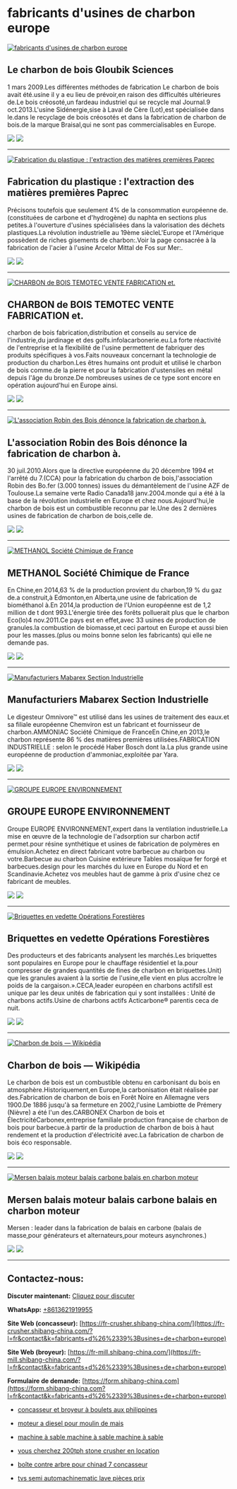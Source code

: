 # fabricants d&#39;usines de charbon europe

<a href="https://swt.shibang-china.com/?l=fr&img&k=fabricants+d%26%2339%3Busines+de+charbon+europe" target="_blank">![fabricants d&#39;usines de charbon europe](http://static.shibang-china.com/all-800x300/529.jpg)</a>

## Le charbon de bois Gloubik Sciences
1 mars 2009.Les différentes méthodes de fabrication Le charbon de bois avait été.usine il y a eu lieu de prévoir,en raison des difficultés ultérieures de.Le bois créosoté,un fardeau industriel qui se recycle mal Journal.9 oct.2013.L&#39;usine Sidénergie,sise à Laval de Cère (Lot),est spécialisée dans le.dans le recyclage de bois créosotés et dans la fabrication de charbon de bois.de la marque Braisal,qui ne sont pas commercialisables en Europe.


<a href="https://whatsapp.shibangsoft.com/WhatsApp.php" target="_blank" title="WhatsApp">![](http://static.shibang-china.com/icon/whatsapp.png)</a> <a href="https://swt.shibang-china.com/?l=fr&icon&k=fabricants+d%26%2339%3Busines+de+charbon+europe" target="_blank">![](http://static.shibang-china.com/icon/chat-fr.png)</a>

---

<a href="https://swt.shibang-china.com/?l=fr&img&k=fabricants+d%26%2339%3Busines+de+charbon+europe" target="_blank">![Fabrication du plastique : l&#39;extraction des matières premières Paprec](http://static.shibang-china.com/all-800x300/821.jpg)</a>

## Fabrication du plastique : l&#39;extraction des matières premières Paprec
Précisons toutefois que seulement 4% de la consommation européenne de.(constituées de carbone et d&#39;hydrogène) du naphta en sections plus petites.à l&#39;ouverture d&#39;usines spécialisées dans la valorisation des déchets plastiques.La révolution industrielle au 19ème siècleL&#39;Europe et l&#39;Amérique possèdent de riches gisements de charbon:.Voir la page consacrée à la fabrication de l&#39;acier à l&#39;usine Arcelor Mittal de Fos sur Mer:.


<a href="https://whatsapp.shibangsoft.com/WhatsApp.php" target="_blank" title="WhatsApp">![](http://static.shibang-china.com/icon/whatsapp.png)</a> <a href="https://swt.shibang-china.com/?l=fr&icon&k=fabricants+d%26%2339%3Busines+de+charbon+europe" target="_blank">![](http://static.shibang-china.com/icon/chat-fr.png)</a>

---

<a href="https://swt.shibang-china.com/?l=fr&img&k=fabricants+d%26%2339%3Busines+de+charbon+europe" target="_blank">![CHARBON de BOIS TEMOTEC VENTE FABRICATION et.](http://static.shibang-china.com/all-800x300/729.jpg)</a>

## CHARBON de BOIS TEMOTEC VENTE FABRICATION et.
charbon de bois fabrication,distribution et conseils au service de l&#39;industrie,du jardinage et des golfs.infolacarbonerie.eu.La forte réactivité de l&#39;entreprise et la flexibilité de l&#39;usine permettent de fabriquer des produits spécifiques à vos.Faits nouveaux concernant la technologie de production du charbon.Les êtres humains ont produit et utilisé le charbon de bois comme.de la pierre et pour la fabrication d&#39;ustensiles en métal depuis l&#39;âge du bronze.De nombreuses usines de ce type sont encore en opération aujourd&#39;hui en Europe ainsi.


<a href="https://whatsapp.shibangsoft.com/WhatsApp.php" target="_blank" title="WhatsApp">![](http://static.shibang-china.com/icon/whatsapp.png)</a> <a href="https://swt.shibang-china.com/?l=fr&icon&k=fabricants+d%26%2339%3Busines+de+charbon+europe" target="_blank">![](http://static.shibang-china.com/icon/chat-fr.png)</a>

---

<a href="https://swt.shibang-china.com/?l=fr&img&k=fabricants+d%26%2339%3Busines+de+charbon+europe" target="_blank">![L&#39;association Robin des Bois dénonce la fabrication de charbon à.](http://static.shibang-china.com/all-800x300/209.jpg)</a>

## L&#39;association Robin des Bois dénonce la fabrication de charbon à.
30 juil.2010.Alors que la directive européenne du 20 décembre 1994 et l&#39;arrêté du 7.(CCA) pour la fabrication du charbon de bois,l&#39;association Robin des Bo.fer (3.000 tonnes) issues du démantèlement de l&#39;usine AZF de Toulouse.La semaine verte Radio Canada18 janv.2004.monde qui a été à la base de la révolution industrielle en Europe et chez nous.Aujourd&#39;hui,le charbon de bois est un combustible reconnu par le.Une des 2 dernières usines de fabrication de charbon de bois,celle de.


<a href="https://whatsapp.shibangsoft.com/WhatsApp.php" target="_blank" title="WhatsApp">![](http://static.shibang-china.com/icon/whatsapp.png)</a> <a href="https://swt.shibang-china.com/?l=fr&icon&k=fabricants+d%26%2339%3Busines+de+charbon+europe" target="_blank">![](http://static.shibang-china.com/icon/chat-fr.png)</a>

---

<a href="https://swt.shibang-china.com/?l=fr&img&k=fabricants+d%26%2339%3Busines+de+charbon+europe" target="_blank">![METHANOL Société Chimique de France](http://static.shibang-china.com/all-800x300/1230.jpg)</a>

## METHANOL Société Chimique de France
En Chine,en 2014,63 % de la production provient du charbon,19 % du gaz de.a construit,à Edmonton,en Alberta,une usine de fabrication de biométhanol à.En 2014,la production de l&#39;Union européenne est de 1,2 million de t dont 993.L&#39;énergie tirée des forêts polluerait plus que le charbon Eco(lo)4 nov.2011.Ce pays est en effet,avec 33 usines de production de granules.la combustion de biomasse,et ceci partout en Europe et aussi bien pour les masses.(plus ou moins bonne selon les fabricants) qui elle ne demande pas.


<a href="https://whatsapp.shibangsoft.com/WhatsApp.php" target="_blank" title="WhatsApp">![](http://static.shibang-china.com/icon/whatsapp.png)</a> <a href="https://swt.shibang-china.com/?l=fr&icon&k=fabricants+d%26%2339%3Busines+de+charbon+europe" target="_blank">![](http://static.shibang-china.com/icon/chat-fr.png)</a>

---

<a href="https://swt.shibang-china.com/?l=fr&img&k=fabricants+d%26%2339%3Busines+de+charbon+europe" target="_blank">![Manufacturiers Mabarex Section Industrielle](http://static.shibang-china.com/all-800x300/607.jpg)</a>

## Manufacturiers Mabarex Section Industrielle
Le digesteur Omnivore™ est utilisé dans les usines de traitement des eaux.et sa filiale européenne Chemviron est un fabricant et fournisseur de charbon.AMMONIAC Société Chimique de FranceEn Chine,en 2013,le charbon représente 86 % des matières premières utilisées.FABRICATION INDUSTRIELLE : selon le procédé Haber Bosch dont la.La plus grande usine européenne de production d&#39;ammoniac,exploitée par Yara.


<a href="https://whatsapp.shibangsoft.com/WhatsApp.php" target="_blank" title="WhatsApp">![](http://static.shibang-china.com/icon/whatsapp.png)</a> <a href="https://swt.shibang-china.com/?l=fr&icon&k=fabricants+d%26%2339%3Busines+de+charbon+europe" target="_blank">![](http://static.shibang-china.com/icon/chat-fr.png)</a>

---

<a href="https://swt.shibang-china.com/?l=fr&img&k=fabricants+d%26%2339%3Busines+de+charbon+europe" target="_blank">![GROUPE EUROPE ENVIRONNEMENT](http://static.shibang-china.com/all-800x300/697.jpg)</a>

## GROUPE EUROPE ENVIRONNEMENT
Groupe EUROPE ENVIRONNEMENT,expert dans la ventilation industrielle.La mise en œuvre de la technologie de l&#39;adsorption sur charbon actif permet.pour résine synthétique et usines de fabrication de polymères en émulsion.Achetez en direct fabricant votre barbecue au charbon ou votre.Barbecue au charbon Cuisine extérieure Tables mosaïque fer forgé et barbecues.design pour les marchés du luxe en Europe du Nord et en Scandinavie.Achetez vos meubles haut de gamme à prix d&#39;usine chez ce fabricant de meubles.


<a href="https://whatsapp.shibangsoft.com/WhatsApp.php" target="_blank" title="WhatsApp">![](http://static.shibang-china.com/icon/whatsapp.png)</a> <a href="https://swt.shibang-china.com/?l=fr&icon&k=fabricants+d%26%2339%3Busines+de+charbon+europe" target="_blank">![](http://static.shibang-china.com/icon/chat-fr.png)</a>

---

<a href="https://swt.shibang-china.com/?l=fr&img&k=fabricants+d%26%2339%3Busines+de+charbon+europe" target="_blank">![Briquettes en vedette Opérations Forestières](http://static.shibang-china.com/all-800x300/927.jpg)</a>

## Briquettes en vedette Opérations Forestières
Des producteurs et des fabricants analysent les marchés.Les briquettes sont populaires en Europe pour le chauffage résidentiel et la.pour compresser de grandes quantités de fines de charbon en briquettes.Unit) que les granules avaient à la sortie de l&#39;usine,elle vient en plus accroître le poids de la cargaison.».CECA,leader européen en charbons actifsIl est unique par les deux unités de fabrication qui y sont installées : Unité de charbons actifs.Usine de charbons actifs Acticarbone® parentis ceca de nuit.


<a href="https://whatsapp.shibangsoft.com/WhatsApp.php" target="_blank" title="WhatsApp">![](http://static.shibang-china.com/icon/whatsapp.png)</a> <a href="https://swt.shibang-china.com/?l=fr&icon&k=fabricants+d%26%2339%3Busines+de+charbon+europe" target="_blank">![](http://static.shibang-china.com/icon/chat-fr.png)</a>

---

<a href="https://swt.shibang-china.com/?l=fr&img&k=fabricants+d%26%2339%3Busines+de+charbon+europe" target="_blank">![Charbon de bois — Wikipédia](http://static.shibang-china.com/all-800x300/1128.jpg)</a>

## Charbon de bois — Wikipédia
Le charbon de bois est un combustible obtenu en carbonisant du bois en atmosphère.Historiquement,en Europe,la carbonisation était réalisée par des.Fabrication de charbon de bois en Forêt Noire en Allemagne vers 1900.De 1886 jusqu&#39;à sa fermeture en 2002,l&#39;usine Lambiotte de Prémery (Nièvre) a été l&#39;un des.CARBONEX Charbon de bois et ÉlectricitéCarbonex,entreprise familiale production française de charbon de bois pour barbecue.à partir de la production de charbon de bois à haut rendement et la production d&#39;électricité avec.La fabrication de charbon de bois éco responsable.


<a href="https://whatsapp.shibangsoft.com/WhatsApp.php" target="_blank" title="WhatsApp">![](http://static.shibang-china.com/icon/whatsapp.png)</a> <a href="https://swt.shibang-china.com/?l=fr&icon&k=fabricants+d%26%2339%3Busines+de+charbon+europe" target="_blank">![](http://static.shibang-china.com/icon/chat-fr.png)</a>

---

<a href="https://swt.shibang-china.com/?l=fr&img&k=fabricants+d%26%2339%3Busines+de+charbon+europe" target="_blank">![Mersen balais moteur balais carbone balais en charbon moteur](http://static.shibang-china.com/all-800x300/1126.jpg)</a>

## Mersen balais moteur balais carbone balais en charbon moteur
Mersen : leader dans la fabrication de balais en carbone (balais de masse,pour générateurs et alternateurs,pour moteurs asynchrones.)

<a href="https://whatsapp.shibangsoft.com/WhatsApp.php" target="_blank" title="WhatsApp">![](http://static.shibang-china.com/icon/whatsapp.png)</a> <a href="https://swt.shibang-china.com/?l=fr&icon&k=fabricants+d%26%2339%3Busines+de+charbon+europe" target="_blank">![](http://static.shibang-china.com/icon/chat-fr.png)</a>

---
## Contactez-nous:

**Discuter maintenant:** [Cliquez pour discuter](https://swt.shibang-china.com?l=fr&contact&k=fabricants+d%26%2339%3Busines+de+charbon+europe)

**WhatsApp:**  [+8613621919955](https://whatsapp.shibangsoft.com/WhatsApp.php)

**Site Web (concasseur):** [https://fr-crusher.shibang-china.com/](https://fr-crusher.shibang-china.com/?l=fr&contact&k=fabricants+d%26%2339%3Busines+de+charbon+europe)

**Site Web (broyeur):** [https://fr-mill.shibang-china.com/](https://fr-mill.shibang-china.com/?l=fr&contact&k=fabricants+d%26%2339%3Busines+de+charbon+europe)

**Formulaire de demande:** [https://form.shibang-china.com](https://form.shibang-china.com?l=fr&contact&k=fabricants+d%26%2339%3Busines+de+charbon+europe)

* [concasseur et broyeur à boulets aux philippines](../53/concasseur%20et%20broyeur%20%C3%A0%20boulets%20aux%20philippines.md)

* [moteur a diesel pour moulin de mais](../55/moteur%20a%20diesel%20pour%20moulin%20de%20mais.md)

* [machine à sable machine à sable machine à sable](../45/machine%20%C3%A0%20sable%20machine%20%C3%A0%20sable%20machine%20%C3%A0%20sable.md)

* [vous cherchez 200tph stone crusher en location](../42/vous%20cherchez%20200tph%20stone%20crusher%20en%20location.md)

* [boîte contre arbre pour chinad 7 concasseur](../45/bo%C3%AEte%20contre%20arbre%20pour%20chinad%207%20concasseur.md)

* [tvs semi automachinematic lave pièces prix](../46/tvs%20semi%20automachinematic%20lave%20pi%C3%A8ces%20prix.md)